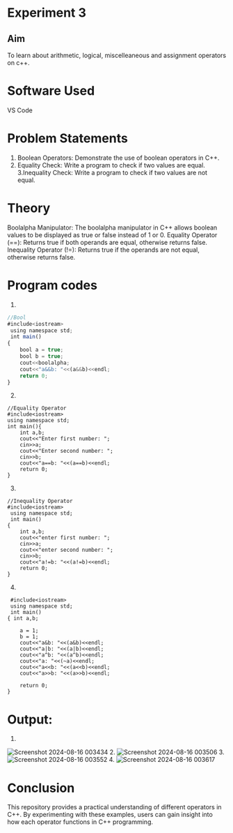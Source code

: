 # Experiment 3
## Aim
To learn about arithmetic, logical, miscelleaneous and assignment operators on c++.
# Software Used
VS Code

# Problem Statements
1. Boolean Operators: Demonstrate the use of boolean operators in C++.
2. Equality Check: Write a program to check if two values are equal.
3.Inequality Check: Write a program to check if two values are not equal.

# Theory
Boolalpha Manipulator: The boolalpha manipulator in C++ allows boolean values to be displayed as true or false instead of 1 or 0.
Equality Operator (==): Returns true if both operands are equal, otherwise returns false.
Inequality Operator (!=): Returns true if the operands are not equal, otherwise returns false.

# Program codes
1.
```javascript
//Bool
#include<iostream>
 using namespace std;
 int main()
{
    bool a = true;
    bool b = true;
    cout<<boolalpha;
    cout<<"a&&b: "<<(a&&b)<<endl;
    return 0;
}
```
2.
```
//Equality Operator
#include<iostream>
using namespace std;
int main(){
    int a,b;
    cout<<"Enter first number: ";
    cin>>a;
    cout<<"Enter second number: ";
    cin>>b;
    cout<<"a==b: "<<(a==b)<<endl;
    return 0;
}
```
3.
``` 
//Inequality Operator
#include<iostream>
 using namespace std;
 int main()
{
    int a,b;
    cout<<"enter first number: ";
    cin>>a;
    cout<<"enter second number: ";
    cin>>b;
    cout<<"a!=b: "<<(a!=b)<<endl;
    return 0;
}
```
4.
```
 #include<iostream>
 using namespace std;
 int main()
{ int a,b;
    
    a = 1;
    b = 1;
    cout<<"a&b: "<<(a&b)<<endl;
    cout<<"a|b: "<<(a|b)<<endl;
    cout<<"a^b: "<<(a^b)<<endl;
    cout<<"a: "<<(~a)<<endl;
    cout<<"a<<b: "<<(a<<b)<<endl;
    cout<<"a>>b: "<<(a>>b)<<endl;
    
    return 0;
}
```
# Output:
1.
 ![Screenshot 2024-08-16 003434](https://github.com/user-attachments/assets/d9416b23-4de2-4336-b134-9d22a4c35e7f)
2.
 ![Screenshot 2024-08-16 003506](https://github.com/user-attachments/assets/dd6ad46e-98de-41c8-a632-9288bed6a667)
 3.
 ![Screenshot 2024-08-16 003552](https://github.com/user-attachments/assets/095303bc-8e64-4905-a783-5c982943a639)
4.
 ![Screenshot 2024-08-16 003617](https://github.com/user-attachments/assets/09a498eb-44ef-4e77-b279-456bf46e6c61)

# Conclusion
This repository provides a practical understanding of different operators in C++. By experimenting with these examples, users can gain insight into how each operator functions in C++ programming.





















